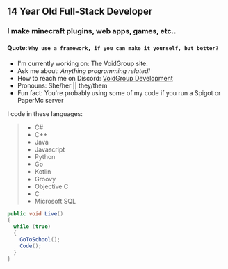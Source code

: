 ## 14 Year Old Full-Stack Developer

### I make minecraft plugins, web apps, games, etc..


#### Quote: `Why use a framework, if you can make it yourself, but better?`


- I'm currently working on: The VoidGroup site.
- Ask me about: *Anything programming related!*
- How to reach me on Discord: [VoidGroup Development](https://discord.gg/JvNAeVnPFz)
- Pronouns: She/her || they/them
- Fun fact: You're probably using some of my code if you run a Spigot or PaperMc server

I code in these languages:
> - C#
> - C++
> - Java
> - Javascript
> - Python
> - Go
> - Kotlin
> - Groovy
> - Objective C
> - C
> - Microsoft SQL

```cs
public void Live()
{
  while (true)
  {
    GoToSchool();
    Code();
  }
}
```
